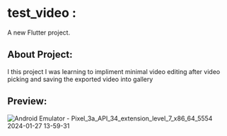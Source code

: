 # test_video :

A new Flutter project.

## About Project:

I this project I was learning to impliment minimal video editing after video picking and saving the exported video into gallery 


## Preview:

![Android Emulator - Pixel_3a_API_34_extension_level_7_x86_64_5554 2024-01-27 13-59-31](https://github.com/yaviral17/test_video/assets/58760825/0eff1cf7-70da-4d78-b1fa-fe05d988ca23)
